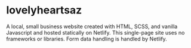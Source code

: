 # lovelyheartsaz

A local, small business website created with HTML, SCSS, and vanilla Javascript and hosted statically on Netlify. This single-page site uses no frameworks or libraries. Form data handling is handled by Netlify.
